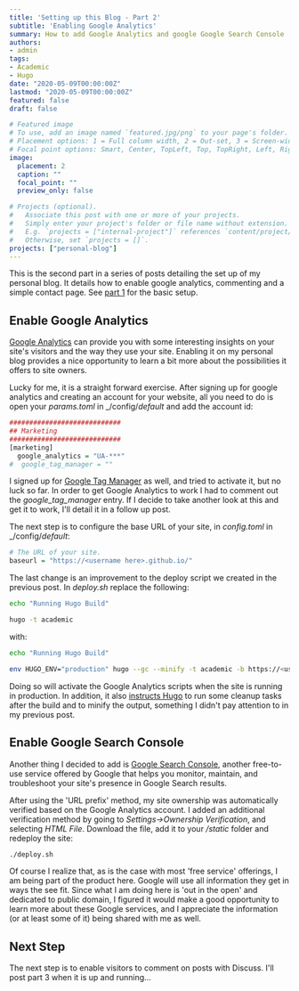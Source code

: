 ```yaml
---
title: 'Setting up this Blog - Part 2'
subtitle: 'Enabling Google Analytics'
summary: How to add Google Analytics and google Google Search Console .
authors:
- admin
tags:
- Academic
- Hugo
date: "2020-05-09T00:00:00Z"
lastmod: "2020-05-09T00:00:00Z"
featured: false
draft: false

# Featured image
# To use, add an image named `featured.jpg/png` to your page's folder.
# Placement options: 1 = Full column width, 2 = Out-set, 3 = Screen-width
# Focal point options: Smart, Center, TopLeft, Top, TopRight, Left, Right, BottomLeft, Bottom, BottomRight
image:
  placement: 2
  caption: ""
  focal_point: ""
  preview_only: false

# Projects (optional).
#   Associate this post with one or more of your projects.
#   Simply enter your project's folder or file name without extension.
#   E.g. `projects = ["internal-project"]` references `content/project/deep-learning/index.md`.
#   Otherwise, set `projects = []`.
projects: ["personal-blog"]
---
```


This is the second part in a series of posts detailing the set up of my personal blog. 
It details how to enable google analytics, commenting and a simple contact page.
See [part 1](/post/my-blog-pt1) for the basic setup.

## Enable Google Analytics

[Google Analytics](https://marketingplatform.google.com/about/analytics/) can provide you with some interesting insights on your site's visitors and the way they use your site. Enabling it on my personal blog provides a nice opportunity to learn a bit more about the possibilities it offers to site owners.

Lucky for me, it is a straight forward exercise. After signing up for google analytics and creating an account for your website, all you need to do is open your _params.toml_ in _/config/_default_ and add the account id:
```r
############################
## Marketing
############################
[marketing]
  google_analytics = "UA-***"
#  google_tag_manager = ""
``` 

I signed up for [Google Tag Manager](https://marketingplatform.google.com/about/tag-manager/) as well, and tried to activate it, but no luck so far. In order to get Google Analytics to work I had to comment out the _google_tag_manager_ entry. If I decide to take another look at this and get it to work, I'll detail it in a follow up post.

The next step is to configure the base URL of your site, in _config.toml_ in _/config/_default_:
```r 
# The URL of your site.
baseurl = "https://<username here>.github.io/"
``` 

The last change is an improvement to the deploy script we created in the previous post.
In _deploy.sh_ replace the following:
```bash
echo "Running Hugo Build"

hugo -t academic
``` 
with:
```bash
echo "Running Hugo Build"

env HUGO_ENV="production" hugo --gc --minify -t academic -b https://<username here>.github.io
``` 

Doing so will activate the Google Analytics scripts when the site is running in production. In addition, it also [instructs Hugo](https://gohugo.io/commands/hugo/) to run some cleanup tasks after the build and to minify the output, something I didn't pay attention to in my previous post. 

## Enable Google Search Console

Another thing I decided to add is [Google Search Console](https://search.google.com/search-console/about), another free-to-use service offered by Google that helps you monitor, maintain, and troubleshoot your site's presence in Google Search results. 

After using the 'URL prefix' method, my site ownership was automatically verified based on the Google Analytics account. I added an additional verification method by going to _Settings->Ownership Verification_, and selecting _HTML File_. Download the file, add it to your _/static_ folder and redeploy the site:
```bash
./deploy.sh
``` 

Of course I realize that, as is the case with most 'free service' offerings, I am being part of the product here. Google will use all information they get in ways the see fit. Since what I am doing here is 'out in the open' and dedicated to public domain, I figured it would make a good opportunity to learn more about these Google services, and I appreciate the information (or at least some of it) being shared with me as well.

## Next Step

The next step is to enable visitors to comment on posts with Discuss. I'll post part 3 when it is up and running...